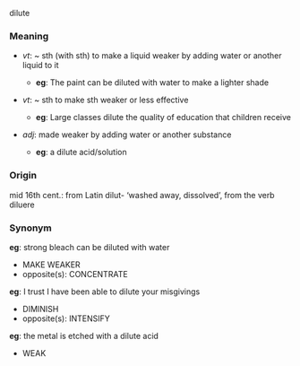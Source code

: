 dilute
### Meaning
+ _vt_: ~ sth (with sth) to make a liquid weaker by adding water or another liquid to it
	+ __eg__: The paint can be diluted with water to make a lighter shade
+ _vt_: ~ sth to make sth weaker or less effective
	+ __eg__: Large classes dilute the quality of education that children receive

+ _adj_: made weaker by adding water or another substance
	+ __eg__: a dilute acid/solution

### Origin

mid 16th cent.: from Latin dilut- ‘washed away, dissolved’, from the verb diluere

### Synonym

__eg__: strong bleach can be diluted with water 

+ MAKE WEAKER
+ opposite(s): CONCENTRATE

__eg__: I trust I have been able to dilute your misgivings

+ DIMINISH
+ opposite(s): INTENSIFY

__eg__: the metal is etched with a dilute acid

+ WEAK


